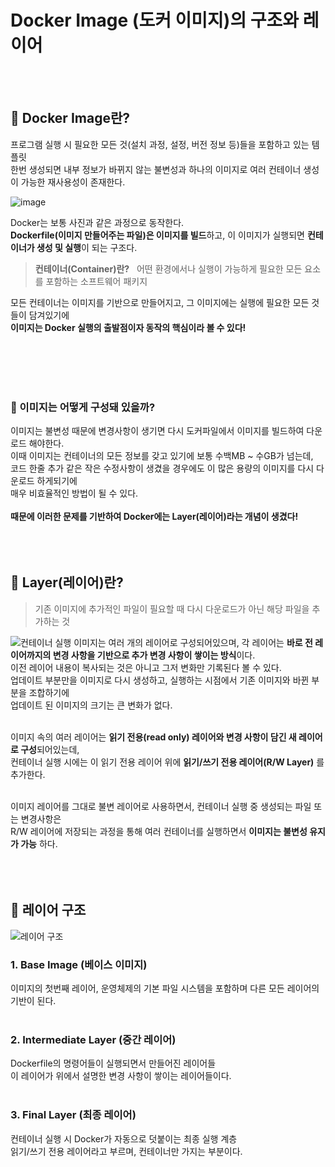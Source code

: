 # Docker Image (도커 이미지)의 구조와 레이어

<br>
<br>

## 📌 Docker Image란?
프로그램 실행 시 필요한 모든 것(설치 과정, 설정, 버전 정보 등)들을 포함하고 있는 템플릿 <br>
한번 생성되면 내부 정보가 바뀌지 않는 불변성과 하나의 이미지로 여러 컨테이너 생성이 가능한 재사용성이 존재한다. <br>


![image](https://github.com/solji622/LevelUp-Study/blob/95926c652f0b4d2ed39e4cb329f5355516ddb163/25.05/Docker%20Image/asset/docker_images.png)
<br>

Docker는 보통 사진과 같은 과정으로 동작한다. <br>
**Dockerfile(이미지 만들어주는 파일)은 이미지를 빌드**하고, 이 이미지가 실행되면 **컨테이너가 생성 및 실행**이 되는 구조다. 
> **컨테이너(Container)란?** &nbsp;
> 어떤 환경에서나 실행이 가능하게 필요한 모든 요소를 포함하는 소프트웨어 패키지 <br>

모든 컨테이너는 이미지를 기반으로 만들어지고, 그 이미지에는 실행에 필요한 모든 것들이 담겨있기에 <br>
**이미지는 Docker 실행의 출발점이자 동작의 핵심이라 볼 수 있다!**

<br>
<br>
<br>
<br>

### 🤔 이미지는 어떻게 구성돼 있을까?
이미지는 불변성 때문에 변경사항이 생기면 다시 도커파일에서 이미지를 빌드하여 다운로드 해야한다. <br>
이때 이미지는 컨테이너의 모든 정보를 갖고 있기에 보통 수백MB ~ 수GB가 넘는데, <br>
코드 한줄 추가 같은 작은 수정사항이 생겼을 경우에도 이 많은 용량의 이미지를 다시 다운로드 하게되기에 <br>
매우 비효율적인 방법이 될 수 있다. <br>
<br>
**때문에 이러한 문제를 기반하여 Docker에는 Layer(레이어)라는 개념이 생겼다!**
<br>
<br>
<br>
<Br>


## 📌 Layer(레이어)란?
> 기존 이미지에 추가적인 파일이 필요할 때 다시 다운로드가 아닌 해당 파일을 추가하는 것

![컨테이너 실행](https://github.com/solji622/LevelUp-Study/blob/46e37b3250b81e609f4782fc217580e8ec01a11f/25.05/Docker%20Image/asset/layer.png)
이미지는 여러 개의 레이어로 구성되어있으며, 각 레이어는 **바로 전 레이어까지의 변경 사항을 기반으로 추가 변경 사항이 쌓이는 방식**이다. <br>
이전 레이어 내용이 복사되는 것은 아니고 그저 변화만 기록된다 볼 수 있다. <br>
업데이트 부분만을 이미지로 다시 생성하고, 실행하는 시점에서 기존 이미지와 바뀐 부분을 조합하기에 <br>
업데이트 된 이미지의 크기는 큰 변화가 없다. <br>
<br>

이미지 속의 여러 레이어는 **읽기 전용(read only) 레이어와 변경 사항이 담긴 새 레이어로 구성**되어있는데, <br>
컨테이너 실행 시에는 이 읽기 전용 레이어 위에 **읽기/쓰기 전용 레이어(R/W Layer)** 를 추가한다. <br>
<br>

이미지 레이어를 그대로 불변 레이어로 사용하면서, 컨테이너 실행 중 생성되는 파일 또는 변경사항은 <br>
R/W 레이어에 저장되는 과정을 통해 여러 컨테이너를 실행하면서 **이미지는 불변성 유지가 가능** 하다. <br>
<br>
<br>
<br>

## 📌 레이어 구조
![레이어 구조](https://github.com/solji622/LevelUp-Study/blob/b0af8ac7ff408a3139f9941e4b10b6df4a7023ab/25.05/Docker%20Image/asset/layers.png)
### 1. Base Image (베이스 이미지)
이미지의 첫번째 레이어, 운영체제의 기본 파일 시스템을 포함하며 다른 모든 레이어의 기반이 된다. <br>
<br>

### 2. Intermediate Layer (중간 레이어)
Dockerfile의 명령어들이 실행되면서 만들어진 레이어들 <br>
이 레이어가 위에서 설명한 변경 사항이 쌓이는 레이어들이다. <br>
<br>

### 3. Final Layer (최종 레이어)
컨테이너 실행 시 Docker가 자동으로 덧붙이는 최종 실행 계층 <br>
읽기/쓰기 전용 레이어라고 부르며, 컨테이너만 가지는 부분이다. <br>


